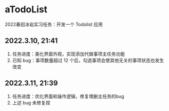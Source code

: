 # aTodoList
2022春招冰岩实习任务：开发一个 Todolist 应用

## 2022.3.10, 21:41
1. 任务进度：美化界面外观，实现添加代做事项主任务功能
2. 已知 bug：事项数量超过 12 个后，勾选事项会使其他无关的事项状态也发生改变

## 2022.3.11, 21:39
1. 任务进度：优化界面和操作逻辑，修复增删主任务的bug
2. 上述 bug 未修复捏
